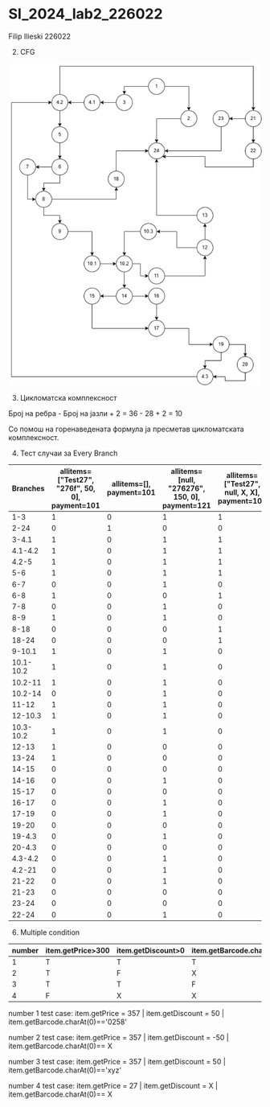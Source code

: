  # SI_2024_lab2_226022
Filip Ilieski 226022

2. CFG

![ControlFlowGraph](cfg.jpg)


3. Цикломатска комплексност
   
Број на ребра - Број на јазли + 2 = 36 - 28 + 2 = 10

Со помош на горенаведената формула ја пресметав цикломатската комплексност.


4. Тест случаи за Every Branch
   
|Branches | allitems=["Test27", "276f", 50, 0], payment=101 | allitems=[], payment=101 | allitems=[null, "276276", 150, 0], payment=121 | allitems=["Test27", null, X, X], payment=101 | allitems=["Test27", "0123", 333, 10], payment=159 | 1 (true) |
|---------|-------------------------------------------------|--------------------------|------------------------------------------------|----------------------------------------------|---------------------------------------------------|----------|
|1-3          |1|0|1|1|1| true |
|2-24          |0|1|0|0|0| true |
|3-4.1         |1|0|1|1|1| true |
|4.1-4.2       |1|0|1|1|1| true |
|4.2-5|1|0|1|1|1| true|
|5-6|1|0|1|1|1| true|
|6-7|0|0|1|0|0| true|
|6-8|1|0|0|1|1| true|
|7-8|0|0|1|0|0| true|
|8-9|1|0|1|0|1| true|
|8-18|0|0|0|1|0| true|
|18-24|0|0|0|1|0| true|
|9-10.1|1|0|1|0|1| true|
|10.1-10.2|1|0|1|0|1| true|
|10.2-11|1|0|1|0|1| true|
|10.2-14|0|0|1|0|1| true|
|11-12|1|0|1|0|1| true|
|12-10.3|1|0|1|0|1| true|
|10.3-10.2|1|0|1|0|1| true|
|12-13|1|0|0|0|0| true|
|13-24|1|0|0|0|0| true|
|14-15|0|0|0|0|1| true|
|14-16|0|0|1|0|0| true|
|15-17|0|0|0|0|1| true|
|16-17|0|0|1|0|0| true|
|17-19|0|0|1|0|1| true|
|19-20|0|0|0|0|1| true|
|19-4.3|0|0|1|0|0| true|
|20-4.3|0|0|0|0|1| true|
|4.3-4.2|0|0|1|0|1| true|
|4.2-21|0|0|1|0|1| true|
|21-22|0|0|1|0|0| true|
|21-23|0|0|0|0|1| true|
|23-24|0|0|0|0|1| true|
|22-24|0|0|1|0|0| true|


6. Multiple condition

| number | item.getPrice>300 | item.getDiscount>0 | item.getBarcode.charAt(0)=='0' | result |
| ------ | ----------------- | ------------------ | ------------------------------ | ------ |
| 1      | T                 | T                  | T                              | T      |
| 2      | T                 | F                  | X                              | F      |
| 3      | T                 | T                  | F                              | F      |
| 4      | F                 | X                  | X                              | F      |




number 1 test case: item.getPrice = 357 | item.getDiscount = 50 | item.getBarcode.charAt(0)=='0258'

number 2 test case: item.getPrice = 357 | item.getDiscount = -50 | item.getBarcode.charAt(0)== X

number 3 test case: item.getPrice = 357 | item.getDiscount = 50 | item.getBarcode.charAt(0)=='xyz'

number 4 test case: item.getPrice = 27 | item.getDiscount = X | item.getBarcode.charAt(0)== X
